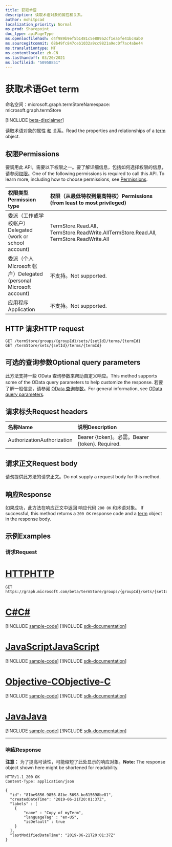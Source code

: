 ```yaml
---
title: 获取术语
description: 读取术语对象的属性和关系。
author: mohitpcad
localization_priority: Normal
ms.prod: Sharepoint
doc_type: apiPageType
ms.openlocfilehash: d4f989b9ef5b1481c5e889a2cf1ea5fe41bc4ab0
ms.sourcegitcommit: 68b49fc847ceb1032a9cc9821a9ec0f7ac4abe44
ms.translationtype: MT
ms.contentlocale: zh-CN
ms.lasthandoff: 03/20/2021
ms.locfileid: "50958851"
---
```

# <a name="get-term"></a><span data-ttu-id="851ba-103">获取术语</span><span class="sxs-lookup"><span data-stu-id="851ba-103">Get term</span></span>
<span data-ttu-id="851ba-104">命名空间：microsoft.graph.termStore</span><span class="sxs-lookup"><span data-stu-id="851ba-104">Namespace: microsoft.graph.termStore</span></span>

[!INCLUDE [beta-disclaimer](../../includes/beta-disclaimer.md)]

<span data-ttu-id="851ba-105">读取术语对象的属性 [和](../resources/termstore-term.md) 关系。</span><span class="sxs-lookup"><span data-stu-id="851ba-105">Read the properties and relationships of a [term](../resources/termstore-term.md) object.</span></span>

## <a name="permissions"></a><span data-ttu-id="851ba-106">权限</span><span class="sxs-lookup"><span data-stu-id="851ba-106">Permissions</span></span>
<span data-ttu-id="851ba-p101">要调用此 API，需要以下权限之一。要了解详细信息，包括如何选择权限的信息，请参阅[权限](/graph/permissions-reference)。</span><span class="sxs-lookup"><span data-stu-id="851ba-p101">One of the following permissions is required to call this API. To learn more, including how to choose permissions, see [Permissions](/graph/permissions-reference).</span></span>

|<span data-ttu-id="851ba-109">权限类型</span><span class="sxs-lookup"><span data-stu-id="851ba-109">Permission type</span></span>|<span data-ttu-id="851ba-110">权限（从最低特权到最高特权）</span><span class="sxs-lookup"><span data-stu-id="851ba-110">Permissions (from least to most privileged)</span></span>|
|:---|:---|
|<span data-ttu-id="851ba-111">委派（工作或学校帐户）</span><span class="sxs-lookup"><span data-stu-id="851ba-111">Delegated (work or school account)</span></span> | <span data-ttu-id="851ba-112">TermStore.Read.All、TermStore.ReadWrite.All</span><span class="sxs-lookup"><span data-stu-id="851ba-112">TermStore.Read.All, TermStore.ReadWrite.All</span></span> |
|<span data-ttu-id="851ba-113">委派（个人 Microsoft 帐户）</span><span class="sxs-lookup"><span data-stu-id="851ba-113">Delegated (personal Microsoft account)</span></span> | <span data-ttu-id="851ba-114">不支持。</span><span class="sxs-lookup"><span data-stu-id="851ba-114">Not supported.</span></span>    |
|<span data-ttu-id="851ba-115">应用程序</span><span class="sxs-lookup"><span data-stu-id="851ba-115">Application</span></span> | <span data-ttu-id="851ba-116">不支持。</span><span class="sxs-lookup"><span data-stu-id="851ba-116">Not supported.</span></span> |


## <a name="http-request"></a><span data-ttu-id="851ba-117">HTTP 请求</span><span class="sxs-lookup"><span data-stu-id="851ba-117">HTTP request</span></span>

<!-- {
  "blockType": "ignored"
} -->

``` http
GET /termStore/groups/{groupId}/sets/{setId}/terms/{termId}
GET /termStore/sets/{setId}/terms/{termId}
```

## <a name="optional-query-parameters"></a><span data-ttu-id="851ba-118">可选的查询参数</span><span class="sxs-lookup"><span data-stu-id="851ba-118">Optional query parameters</span></span>
<span data-ttu-id="851ba-119">此方法支持一些 OData 查询参数来帮助自定义响应。</span><span class="sxs-lookup"><span data-stu-id="851ba-119">This method supports some of the OData query parameters to help customize the response.</span></span> <span data-ttu-id="851ba-120">若要了解一般信息，请参阅 [OData 查询参数](/graph/query-parameters)。</span><span class="sxs-lookup"><span data-stu-id="851ba-120">For general information, see [OData query parameters](/graph/query-parameters).</span></span>

## <a name="request-headers"></a><span data-ttu-id="851ba-121">请求标头</span><span class="sxs-lookup"><span data-stu-id="851ba-121">Request headers</span></span>
|<span data-ttu-id="851ba-122">名称</span><span class="sxs-lookup"><span data-stu-id="851ba-122">Name</span></span>|<span data-ttu-id="851ba-123">说明</span><span class="sxs-lookup"><span data-stu-id="851ba-123">Description</span></span>|
|:---|:---|
|<span data-ttu-id="851ba-124">Authorization</span><span class="sxs-lookup"><span data-stu-id="851ba-124">Authorization</span></span>|<span data-ttu-id="851ba-p103">Bearer {token}。必需。</span><span class="sxs-lookup"><span data-stu-id="851ba-p103">Bearer {token}. Required.</span></span>|

## <a name="request-body"></a><span data-ttu-id="851ba-127">请求正文</span><span class="sxs-lookup"><span data-stu-id="851ba-127">Request body</span></span>
<span data-ttu-id="851ba-128">请勿提供此方法的请求正文。</span><span class="sxs-lookup"><span data-stu-id="851ba-128">Do not supply a request body for this method.</span></span>

## <a name="response"></a><span data-ttu-id="851ba-129">响应</span><span class="sxs-lookup"><span data-stu-id="851ba-129">Response</span></span>

<span data-ttu-id="851ba-130">如果成功，此方法在响应正文中返回 响应代码 `200 OK` 和术语对象。 [](../resources/termstore-term.md)</span><span class="sxs-lookup"><span data-stu-id="851ba-130">If successful, this method returns a `200 OK` response code and a [term](../resources/termstore-term.md) object in the response body.</span></span>

## <a name="examples"></a><span data-ttu-id="851ba-131">示例</span><span class="sxs-lookup"><span data-stu-id="851ba-131">Examples</span></span>

### <a name="request"></a><span data-ttu-id="851ba-132">请求</span><span class="sxs-lookup"><span data-stu-id="851ba-132">Request</span></span>

# <a name="http"></a>[<span data-ttu-id="851ba-133">HTTP</span><span class="sxs-lookup"><span data-stu-id="851ba-133">HTTP</span></span>](#tab/http)
<!-- {
  "blockType": "request",
  "name": "get_term_1"
} -->

``` http
GET https://graph.microsoft.com/beta/termStore/groups/{groupId}/sets/{setId}/terms/{termId}
```
# <a name="c"></a>[<span data-ttu-id="851ba-134">C#</span><span class="sxs-lookup"><span data-stu-id="851ba-134">C#</span></span>](#tab/csharp)
[!INCLUDE [sample-code](../includes/snippets/csharp/get-term-1-csharp-snippets.md)]
[!INCLUDE [sdk-documentation](../includes/snippets/snippets-sdk-documentation-link.md)]

# <a name="javascript"></a>[<span data-ttu-id="851ba-135">JavaScript</span><span class="sxs-lookup"><span data-stu-id="851ba-135">JavaScript</span></span>](#tab/javascript)
[!INCLUDE [sample-code](../includes/snippets/javascript/get-term-1-javascript-snippets.md)]
[!INCLUDE [sdk-documentation](../includes/snippets/snippets-sdk-documentation-link.md)]

# <a name="objective-c"></a>[<span data-ttu-id="851ba-136">Objective-C</span><span class="sxs-lookup"><span data-stu-id="851ba-136">Objective-C</span></span>](#tab/objc)
[!INCLUDE [sample-code](../includes/snippets/objc/get-term-1-objc-snippets.md)]
[!INCLUDE [sdk-documentation](../includes/snippets/snippets-sdk-documentation-link.md)]

# <a name="java"></a>[<span data-ttu-id="851ba-137">Java</span><span class="sxs-lookup"><span data-stu-id="851ba-137">Java</span></span>](#tab/java)
[!INCLUDE [sample-code](../includes/snippets/java/get-term-1-java-snippets.md)]
[!INCLUDE [sdk-documentation](../includes/snippets/snippets-sdk-documentation-link.md)]

---



### <a name="response"></a><span data-ttu-id="851ba-138">响应</span><span class="sxs-lookup"><span data-stu-id="851ba-138">Response</span></span>
<span data-ttu-id="851ba-139">**注意：** 为了提高可读性，可能缩短了此处显示的响应对象。</span><span class="sxs-lookup"><span data-stu-id="851ba-139">**Note:** The response object shown here might be shortened for readability.</span></span>
<!-- {
  "blockType": "response",
  "truncated": true,
  "@odata.type": "microsoft.graph.termStore.term"
} -->

``` http
HTTP/1.1 200 OK
Content-Type: application/json

{
  "id": "81be9856-9856-81be-5698-be815698be81",
  "createdDateTime": "2019-06-21T20:01:37Z",
  "labels" : [
    {
        "name" : "Copy of myTerm",
        "languageTag" : "en-US",
        "isDefault" : true
    }
  ],
  "lastModifiedDateTime": "2019-06-21T20:01:37Z"
}
```

[microsoft.graph.termStore.term]: ../resources/termstore-term.md

<!--
{
  "type": "#page.annotation",
  "description": "Get term entity in termStore",
  "keywords": "term,termStore",
  "section": "documentation",
  "tocPath": "termStore/Get term",
  "suppressions": [
  ]
}
-->



